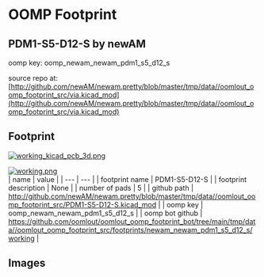 # OOMP Footprint  
## PDM1-S5-D12-S  by newAM  
  
oomp key: oomp_newam_newam_pdm1_s5_d12_s  
  
source repo at: [http://github.com/newAM/newam.pretty/blob/master/tmp/data//oomlout_oomp_footprint_src/via.kicad_mod](http://github.com/newAM/newam.pretty/blob/master/tmp/data//oomlout_oomp_footprint_src/via.kicad_mod)  
## Footprint  
  
[![working_kicad_pcb_3d.png](working_kicad_pcb_3d_600.png)](working_kicad_pcb_3d.png)  
  
[![working.png](working_600.png)](working.png)  
| name | value | 
| --- | --- | 
| footprint name | PDM1-S5-D12-S | 
| footprint description | None | 
| number of pads | 5 | 
| github path | http://github.com/newAM/newam.pretty/blob/master/tmp/data//oomlout_oomp_footprint_src/PDM1-S5-D12-S.kicad_mod | 
| oomp key | oomp_newam_newam_pdm1_s5_d12_s | 
| oomp bot github | https://github.com/oomlout/oomlout_oomp_footprint_bot/tree/main/tmp/data//oomlout_oomp_footprint_src/footprints/newam_newam_pdm1_s5_d12_s/working | 
## Images  
